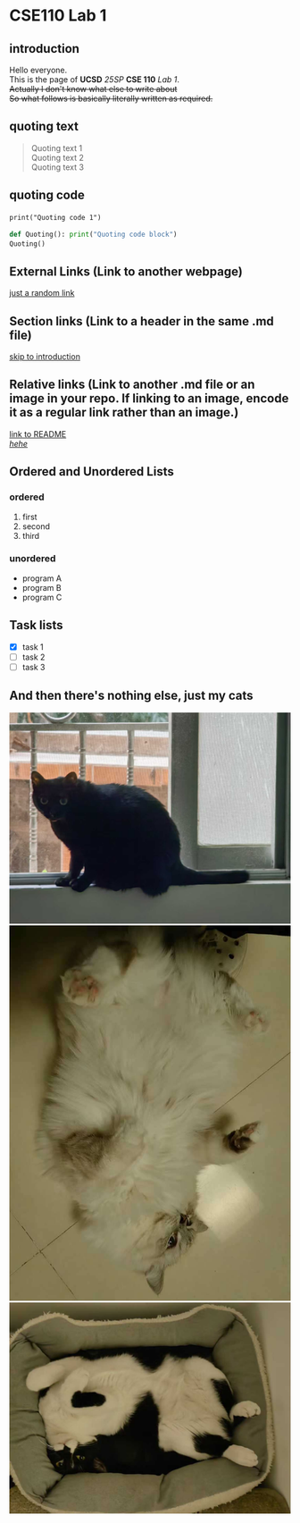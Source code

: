 # CSE110 Lab 1 <!-- first title -->

## introduction
Hello everyone.  
This is the page of **UCSD** *25SP* **CSE 110** *Lab 1*.    
~~Actually I don't know what else to write about~~    
~~So what follows is basically literally written as required.~~

## quoting text
> Quoting text 1  
>   Quoting text 2  
>       Quoting text 3   

## quoting code
`print("Quoting code 1")`  
```python
def Quoting(): print("Quoting code block")
Quoting()
``` 

## External Links (Link to another webpage)
[just a random link](https://www.youtube.com/watch?v=xfuIlmywvXI)  

## Section links (Link to a header in the same .md file)
[skip to introduction](#introduction)  

## Relative links (Link to another .md file or an image in your repo. If linking to an image, encode it as a regular link rather than an image.)
[link to README](README.md)  
[*hehe*](images/8.jpg)  

## Ordered and Unordered Lists
### ordered
1. first
2. second
3. third

### unordered
- program A
- program B
- program C

## Task lists
- [x] task 1
- [ ] task 2
- [ ] task 3

## And then there's nothing else, just my cats
![This is the older one, she is 3 years old](images/1.jpg)
![This is the second, which is a cross between a muppet and a silver crepe](images/4.jpg)
![This one is the youngest and the most troubled](images/3.jpg)

